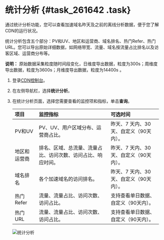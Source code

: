 # 统计分析 {#task_261642 .task}

通过统计分析功能，您可以查看加速域名昨天及之前的离线分析数据，便于您了解CDN的运行状况。

统计分析包含五个部分：PV和UV、地区和运营商、域名排名、热门Refer、热门URL。您可以导出原始详细数据，如网络带宽、流量、域名按流量占比排名以及访客区域、运营商分布等。

**说明：** 原始数据采集粒度随时间段变化，日维度导出数据，粒度为300s；周维度导出数据，粒度为3600s；月维度导出数据，粒度为14400s 。

1.  登录[CDN控制台](https://cdn.console.aliyun.com)。
2.  在左侧导航栏，选择**统计分析**。
3.  在统计分析页面，选择您需要查看的监控项和指标，单击**查询**。 

    |项目|监控指标|可选时间|
    |:-|:---|:---|
    |PV和UV|PV、UV、用户区域分布、运营商占比。|昨天、7 天内、30 天、自定义（90天内）。|
    |地区和运营商|排名、区域、总流量、流量占比、访问次数、访问占比、响应时间。|昨天、7 天内、30 天、自定义（90天内）。|
    |域名排名|各个加速域名的访问排名。|昨天、7 天内、30 天、自定义（90天内）。|
    |热门Refer|流量、流量占比、访问次数、访问占比。|支持查看单日数据、自定义（90天内）。|
    |热门URL|流量、流量占比、访问次数、访问占比。|支持查看单日数据、自定义（90天内）。|

    ![统计分析](http://static-aliyun-doc.oss-cn-hangzhou.aliyuncs.com/assets/img/5169/15664659688915_zh-CN.png)


